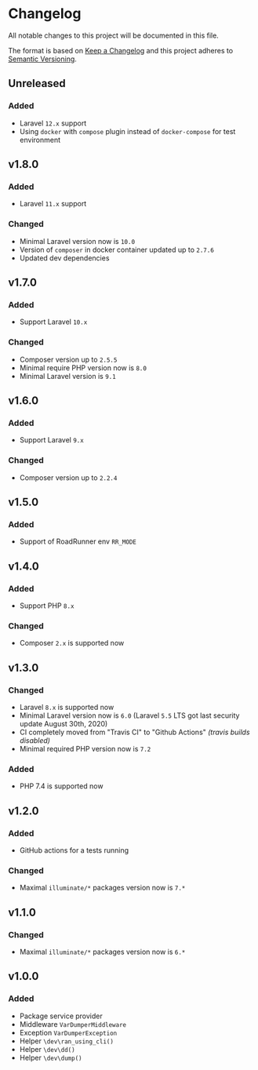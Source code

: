 # Changelog

All notable changes to this project will be documented in this file.

The format is based on [Keep a Changelog][keepachangelog] and this project adheres to [Semantic Versioning][semver].

## Unreleased

### Added

- Laravel `12.x` support
- Using `docker` with `compose` plugin instead of `docker-compose` for test environment

## v1.8.0

### Added

- Laravel `11.x` support

### Changed

- Minimal Laravel version now is `10.0`
- Version of `composer` in docker container updated up to `2.7.6`
- Updated dev dependencies

## v1.7.0

### Added

- Support Laravel `10.x`

### Changed

- Composer version up to `2.5.5`
- Minimal require PHP version now is `8.0`
- Minimal Laravel version is `9.1`

## v1.6.0

### Added

- Support Laravel `9.x`

### Changed

- Composer version up to `2.2.4`

## v1.5.0

### Added

- Support of RoadRunner env `RR_MODE`

## v1.4.0

### Added

- Support PHP `8.x`

### Changed

- Composer `2.x` is supported now

## v1.3.0

### Changed

- Laravel `8.x` is supported now
- Minimal Laravel version now is `6.0` (Laravel `5.5` LTS got last security update August 30th, 2020)
- CI completely moved from "Travis CI" to "Github Actions" _(travis builds disabled)_
- Minimal required PHP version now is `7.2`

### Added

- PHP 7.4 is supported now

## v1.2.0

### Added

- GitHub actions for a tests running

### Changed

- Maximal `illuminate/*` packages version now is `7.*`

## v1.1.0

### Changed

- Maximal `illuminate/*` packages version now is `6.*`

## v1.0.0

### Added

- Package service provider
- Middleware `VarDumperMiddleware`
- Exception `VarDumperException`
- Helper `\dev\ran_using_cli()`
- Helper `\dev\dd()`
- Helper `\dev\dump()`

[keepachangelog]:https://keepachangelog.com/en/1.0.0/
[semver]:https://semver.org/spec/v2.0.0.html
